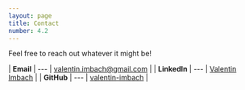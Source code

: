 ```yaml
---
layout: page
title: Contact
number: 4.2
---
```


Feel free to reach out whatever it might be!

| **Email**    | --- | [valentin.imbach@gmail.com](mailto:valentin.imbach@gmail.com)   |
| **LinkedIn** | --- | [Valentin Imbach](https://www.linkedin.com/in/valentin-imbach/) |
| **GitHub**   | --- | [valentin-imbach](https://github.com/valentin-imbach)           |